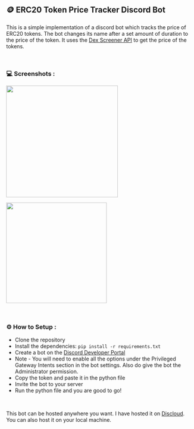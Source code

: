 ## 🪙 **ERC20 Token Price Tracker Discord Bot**

This is a simple implementation of a discord bot which tracks the price of ERC20 tokens. The bot changes its name after a set amount of duration to the price of the token. It uses the [Dex Screener API](https://docs.dexscreener.com/api/reference) to get the price of the tokens.

&nbsp;

### 💻 **Screenshots :**
<p><a><img height="300rem" src="https://i.imgur.com/h446nUd.png"/></a></p>
<a><img width="270rem" src="https://i.imgur.com/nXSpGqN.png"/></a>

&nbsp;

### ⚙️ **How to Setup :**
- Clone the repository
- Install the dependencies:
```pip install -r requirements.txt```
- Create a bot on the [Discord Developer Portal](https://discord.com/developers/applications)
- Note - You will need to enable all the options under the Privileged Gateway Intents section in the bot settings. Also do give the bot the Administrator permission.
- Copy the token and paste it in the python file
- Invite the bot to your server
- Run the python file and you are good to go!

&nbsp;

This bot can be hosted anywhere you want. I have hosted it on [Discloud](https://discloudbot.com/). You can also host it on your local machine.
